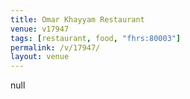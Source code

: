 ```yaml
---
title: Omar Khayyam Restaurant
venue: v17947
tags: [restaurant, food, "fhrs:80003"]
permalink: /v/17947/
layout: venue
---
```

null